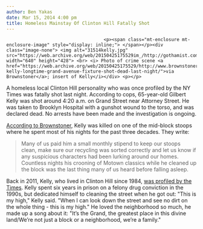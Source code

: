 ```yaml
---
author: Ben Yakas
date: Mar 15, 2014 4:00 pm
title: Homeless Mainstay Of Clinton Hill Fatally Shot
---
```


	
										<p><span class="mt-enclosure mt-enclosure-image" style="display: inline;"> </span></p><div class="image-none"> <img alt="31514kelly.jpg" src="https://web.archive.org/web/20150425175529im_/http://gothamist.com/attachments/byakas/31514kelly.jpg" width="640" height="428"> <br> <i> Photo of crime scene <a href="https://web.archive.org/web/20150425175529/http://www.brownstoner.com/blog/2014/03/gilbert-kelly-longtime-grand-avenue-fixture-shot-dead-last-night/">via Brownstoner</a>; insert of Kelly</i></div> <p></p>

<p>A homeless local Clinton Hill personality who was once profiled by the NY Times was fatally shot last night. According to cops, 65-year-old Gilbert Kelly was shot around 4:20 a.m. on Grand Street near Attorney Street. He was taken to Brooklyn Hospital with a gunshot wound to the torso, and was declared dead. No arrests have been made and the investigation is ongoing.</p>

<p><a href="https://web.archive.org/web/20150425175529/http://www.brownstoner.com/blog/2014/03/gilbert-kelly-longtime-grand-avenue-fixture-shot-dead-last-night/">According to Brownstoner</a>, Kelly was killed on one of the mid-block stoops where he spent most of his nights for the past three decades. They write:</p>

<blockquote> Many of us paid him a small monthly stipend to keep our stoops clean, make sure our recycling was sorted correctly and let us know if any suspicious characters had been lurking around our homes. Countless nights his crooning of Motown classics while he cleaned up the block was the last thing many of us heard before falling asleep.</blockquote>

<p>Back in 2011, Kelly, who lived in Clinton Hill since 1984, <a href="https://web.archive.org/web/20150425175529/http://fort-greene.thelocal.nytimes.com/2011/05/26/census-2010-the-view-from-the-street/">was profiled by the Times</a>. Kelly spent six years in prison on a felony drug conviction in the 1990s, but dedicated himself to cleaning the street when he got out: &quot;This is my high,&quot; Kelly said. &quot;When I can look down the street and see no dirt on the whole thing - this is my high.&quot; He loved the neighborhood so much, he made up a song about it: &quot;It&#x2019;s the Grand, the greatest place in this divine land/We&#x2019;re not just a block or a neighborhood, we&#x2019;re a family.&quot;</p>					
										
									
				